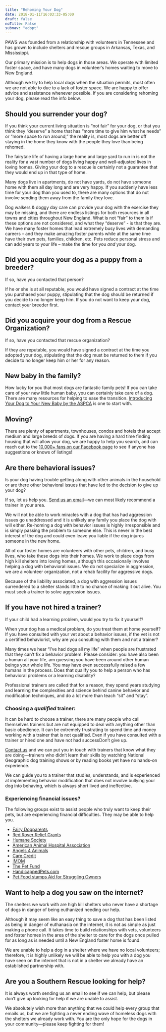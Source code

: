 ```yaml
---
title: "Rehoming Your Dog"
date: 2018-01-11T16:03:33-05:00
draft: false
noTitle: False
subnav: "adopt"
---
```


PAWS was founded from a relationship with volunteers in Tennessee and has grown to include shelters and rescue groups in Arkansas, Texas, and Mississippi.

Our primary mission is to help dogs in those areas. We operate with limited foster space, and have many dogs in volunteer’s homes waiting to move to New England.

Although we try to help local dogs when the situation permits, most often we are not able to due to a lack of foster space. We are happy to offer advice and assistance whenever possible. If you are considering rehoming your dog, please read the info below.

## Should you surrender your dog?

If you think your current living situation is “not fair” for your dog, or that you think they “deserve” a home that has “more time to give him what he needs” or “more space to run around,” the reality is, most dogs are better off staying in the home they know with the people they love than being rehomed.

The fairytale life of having a large home and large yard to run in is not the reality for a vast number of dogs living happy and well-adjusted lives in loving homes. Giving your dog to a rescue is certainly not a guarantee that they would end up in that type of home.

Many dogs live in apartments, do not have yards, do not have someone home with them all day long and are very happy. If you suddenly have less time for your dog than you used to, there are many options that do not involve sending them away from the family they love.

Dog walkers & doggy day care can provide your dog with the exercise they may be missing, and there are endless listings for both resources in all towns and cities throughout New England. What is not “fair” to them is if these options are not considered, and what they “deserve” - is that they are. We have many foster homes that lead extremely busy lives with demanding careers – and they make amazing foster parents while at the same time have their own pets, families, children, etc. Pets reduce personal stress and can add years to your life – make the time for you <em>and</em> your dog.

## Did you acquire your dog as a puppy from a breeder?

If so, have you contacted that person?

If he or she is at all reputable, you would have signed a contract at the time you purchased your puppy, stipulating that the dog should be returned if you decide to no longer keep him. If you do not want to keep your dog, contact your breeder first.

## Did you acquire your dog from a Rescue Organization?

If so, have you contacted that rescue organization?

If they are reputable, you would have signed a contract at the time you adopted your dog, stipulating that the dog must be returned to them if you decide to no longer keep him or her for any reason.

## New baby in the family?

How lucky for you that most dogs are fantastic family pets! If you can take care of your new little human baby, you can certainly take care of a dog. There are many resources for helping to ease the transition. <a href="http://www.aspca.org/pet-care/virtual-pet-behaviorist/dog-behavior/introducing-your-dog-your-new-baby">Introducing Your Dog to Your New Baby by the ASPCA</a> is one to start with.

## Moving?

There are plenty of apartments, townhouses, condos and hotels that accept medium and large breeds of dogs. If you are having a hard time finding housing that will allow your dog, we are happy to help you search, and can reach out to the <a href="https://www.facebook.com/PAWSNewEngland">10,000+ fans on our Facebook page</a> to see if anyone has suggestions or knows of listings!

## Are there behavioral issues?

Is your dog having trouble getting along with other animals in the household or are there other behavioral issues that have led to the decision to give up your dog?

If so, let us help you. <a href="https://pawsnewengland.com/contact/">Send us an email</a>&mdash;we can most likely recommend a trainer in your area.

We will not be able to work miracles with a dog that has had aggression issues go unaddressed and it is unlikely any family you place the dog with will either. Re-homing a dog with behavior issues is highly irresponsible and is simply passing the problem to someone else. This is never in the best interest of the dog and could even leave you liable if the dog injures someone in the new home.

All of our foster homes are volunteers with other pets, children, and busy lives, who take these dogs into their homes. We work to place dogs from high kill shelters into loving homes, although this occasionally involves helping a dog with behavioral issues. We do not specialize in aggression, we are a volunteer organization, not a rehab facility for aggressive dogs.

Because of the liability associated, a dog with aggression issues surrendered to a shelter stands little to no chance of making it out alive. You must seek a trainer to solve aggression issues.

## If you have not hired a trainer?

If your child had a learning problem, would you try to fix it yourself?

When your dog has a medical problem, do you treat them at home yourself? If you have consulted with your vet about a behavior issues, if the vet is not a certified behaviorist, why are you consulting with them and not a trainer?

Many times we hear “I’ve had dogs all my life” when people are frustrated that they can’t fix a behavior problem. Please consider: you have also been a human all your life, am guessing you have been around other human beings your whole life. You may have even successfully raised a few humans in the process. Does that qualify you to help a person who has behavioral problems or a learning disability?

Professional trainers are called that for a reason, they spend years studying and learning the complexities and science behind canine behavior and modification techniques, and do a lot more than teach “sit” and “stay”.

<h3>Choosing a <em>qualified</em> trainer:</h3>

It can be hard to choose a trainer, there are many people who call themselves trainers but are not equipped to deal with anything other than basic obedience. It can be extremely frustrating to spend time and money working with a trainer that is not qualified. Even if you have consulted with a trainer or hired one and have not had successDon’t give up.

<a href="https://pawsnewengland.com/contact/">Contact us</a> and we can put you in touch with trainers that know what they are doing&mdash;trainers who didn’t learn their skills by watching National Geographic dog training shows or by reading books yet have no hands-on experience.

We can guide you to a trainer that studies, understands, and is experienced at implementing behavior modification that does not involve bullying your dog into behaving, which is always short lived and ineffective.

### Experiencing financial issues?

The following groups exist to assist people who truly want to keep their pets, but are experiencing financial difficulties. They may be able to help you.

<ul>
    <li><a href="http://www.fairydogparents.org/">Fairy Dogparents</a></li>
    <li><a href="http://www.uan.org/index.cfm?navid=161">Red Rover Relief Grants</a></li>
    <li><a href="http://www.humanesociety.org/animals/resources/tips/trouble_affording_pet.html">Humane Society</a></li>
    <li><a href="http://www.aahahelpingpets.org">American Animal Hospital Association</a></li>
    <li><a href="http://www.angels4animals.org">Angels 4 Animals</a></li>
    <li><a href="http://www.carecredit.com">Care Credit</a></li>
    <li><a href="http://www.imom.org">IMOM</a></li>
    <li><a href="http://thepetfund.com/">The Pet Fund</a></li>
    <li><a href="http://www.handicappedpets.com/Articles/help/">HandicappedPets.com</a></li>
    <li><a href="http://abcnews.go.com/Business/video/pet-food-stamps-aid-struggling-owners-18675318#.UUPT3KD68GA.email">Pet Food stamps Aid for Struggling Owners</a></li>
</ul>


## Want to help a dog you saw on the internet?

The shelters we work with are high kill shelters who never have a shortage of dogs in danger of being euthanized needing our help.

Although it may seem like an easy thing to save a dog that has been listed as being in danger of euthanasia on the internet, it is not as simple as just making a phone call. It takes time to build relationships with vets, volunteers and foster homes in the area of the shelter to care for the dogs once pulled for as long as is needed until a New England foster home is found.

We are unable to help a dog in a shelter where we have no local volunteers; therefore, it is highly unlikely we will be able to help you with a dog you have seen on the internet that is not in a shelter we already have an established partnership with.

## Are you a Southern Rescue looking for help?

It is always worth sending us an email to see if we can help, but please don’t give up looking for help if we are unable to assist.

We absolutely wish more than anything that we could help every group that emails us, but we are fighting a never ending wave of homeless dogs with the shelters we already work with. You are the only hope for the dogs in your community&mdash;please keep fighting for them!